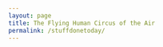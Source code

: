 ```yaml
---
layout: page
title: The Flying Human Circus of the Air
permalink: /stuffdonetoday/
---
```



<script type="text/javascript">
$( document ).ready(function() {

var characters = {
	appear: function(maus) {
		$('body').append("<span>"+maus+"</span>"),

	},
	disappear: function(bye){
		$(characters).click(function() {
			characters.empty('body'),
	},
};




characters.appear("You have reached the matrix")

	
</script>